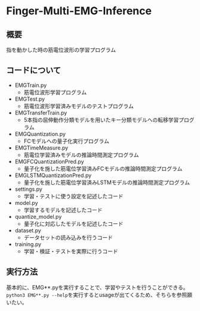 # Finger-Multi-EMG-Inference

## 概要
指を動かした時の筋電位波形の学習プログラム

## コードについて
- EMGTrain.py
  - 筋電位波形学習プログラム
- EMGTest.py
  - 筋電位波形学習済みモデルのテストプログラム
- EMGTransferTrain.py
  - 5本指の屈伸動作分類モデルを用いたキー分類モデルへの転移学習プログラム
- EMGQuantization.py
  - FCモデルへの量子化実行プログラム
- EMGTimeMeasure.py
  - 筋電位学習済みモデルの推論時間測定プログラム
- EMGFCQuantizationPred.py
  - 量子化を施した筋電位学習済みFCモデルの推論時間測定プログラム
- EMGLSTMQuantizationPred.py
  - 量子化を施した筋電位学習済みLSTMモデルの推論時間測定プログラム
- settings.py
  - 学習・テストに使う設定を記述したコード
- model.py
  - 学習するモデルを記述したコード
- quantize_model.py
  - 量子化に対応したモデルを記述したコード
- dataset.py
  - データセットの読み込みを行うコード
- training.py
  - 学習・検証・テストを実際に行うコード

## 実行方法
基本的に、EMG**.pyを実行することで、学習やテストを行うことができる。\
`python3 EMG**.py --help`を実行するとusageが出てくるため、そちらを参照願いたい。